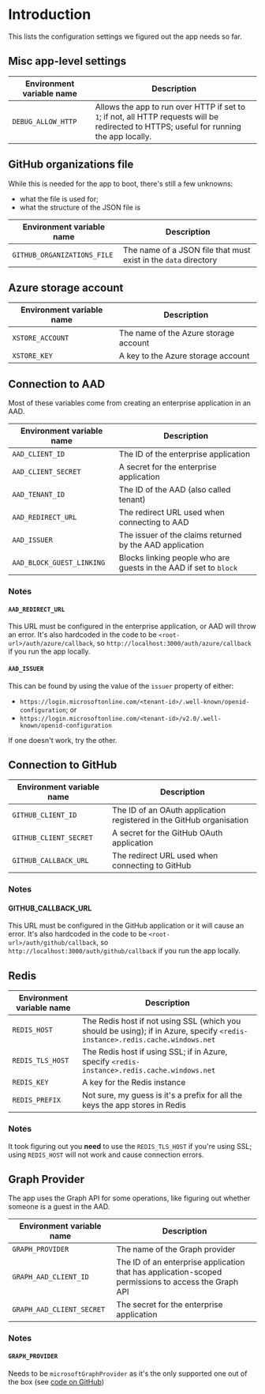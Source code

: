 # Introduction

This lists the configuration settings we figured out the app needs so far.

## Misc app-level settings

| Environment variable name | Description                                                                                          |
|---------------------------|------------------------------------------------------------------------------------------------------|
| `DEBUG_ALLOW_HTTP`        | Allows the app to run over HTTP if set to `1`; if not, all HTTP requests will be redirected to HTTPS; useful for running the app locally. |

## GitHub organizations file

While this is needed for the app to boot, there's still a few unknowns:

- what the file is used for;
- what the structure of the JSON file is

| Environment variable name   | Description                                                     |
|-----------------------------|-----------------------------------------------------------------|
| `GITHUB_ORGANIZATIONS_FILE` | The name of a JSON file that must exist in the `data` directory |

## Azure storage account

| Environment variable name | Description                           |
|---------------------------|---------------------------------------|
| `XSTORE_ACCOUNT`          | The name of the Azure storage account |
| `XSTORE_KEY`              | A key to the Azure storage account    |

## Connection to AAD

Most of these variables come from creating an enterprise application in an AAD.

| Environment variable name | Description                                                       |
|---------------------------|-------------------------------------------------------------------|
| `AAD_CLIENT_ID`           | The ID of the enterprise application                              |
| `AAD_CLIENT_SECRET`       | A secret for the enterprise application                           |
| `AAD_TENANT_ID`           | The ID of the AAD (also called tenant)                            |
| `AAD_REDIRECT_URL`        | The redirect URL used when connecting to AAD                      |
| `AAD_ISSUER`              | The issuer of the claims returned by the AAD application          |
| `AAD_BLOCK_GUEST_LINKING` | Blocks linking people who are guests in the AAD if set to `block` |

### Notes

#### `AAD_REDIRECT_URL`

This URL must be configured in the enterprise application, or AAD will throw an error.
It's also hardcoded in the code to be `<root-url>/auth/azure/callback`, so `http://localhost:3000/auth/azure/callback` if you run the app locally.

#### `AAD_ISSUER`

This can be found by using the value of the `issuer` property of either:

- `https://login.microsoftonline.com/<tenant-id>/.well-known/openid-configuration`; or
- `https://login.microsoftonline.com/<tenant-id>/v2.0/.well-known/openid-configuration`

If one doesn't work, try the other.

## Connection to GitHub

| Environment variable name | Description                                                          |
|---------------------------|----------------------------------------------------------------------|
| `GITHUB_CLIENT_ID`        | The ID of an OAuth application registered in the GitHub organisation |
| `GITHUB_CLIENT_SECRET`    | A secret for the GitHub OAuth application                            |
| `GITHUB_CALLBACK_URL`     | The redirect URL used when connecting to GitHub                      |

### Notes

#### GITHUB_CALLBACK_URL

This URL must be configured in the GitHub application or it will cause an error.
It's also hardcoded in the code to be `<root-url>/auth/github/callback`, so `http://localhost:3000/auth/github/callback` if you run the app locally.

## Redis

| Environment variable name | Description                                                                                                                  |
|---------------------------|------------------------------------------------------------------------------------------------------------------------------|
| `REDIS_HOST`              | The Redis host if not using SSL (which you should be using); if in Azure, specify `<redis-instance>.redis.cache.windows.net` |
| `REDIS_TLS_HOST`          | The Redis host if using SSL; if in Azure, specify `<redis-instance>.redis.cache.windows.net`                                 |
| `REDIS_KEY`               | A key for the Redis instance                                                                                                 |
| `REDIS_PREFIX`            | Not sure, my guess is it's a prefix for all the keys the app stores in Redis                                                 |

### Notes

It took figuring out you **need** to use the `REDIS_TLS_HOST` if you're using SSL; using `REDIS_HOST` will not work and cause connection errors.

## Graph Provider

The app uses the Graph API for some operations, like figuring out whether someone is a guest in the AAD.

| Environment variable name | Description                                                                                         |
|---------------------------|-----------------------------------------------------------------------------------------------------|
| `GRAPH_PROVIDER`          | The name of the Graph provider                                                                      |
| `GRAPH_AAD_CLIENT_ID`     | The ID of an enterprise application that has application-scoped permissions to access the Graph API |
| `GRAPH_AAD_CLIENT_SECRET` | The secret for the enterprise application                                                           |

### Notes

#### `GRAPH_PROVIDER`

Needs to be `microsoftGraphProvider` as it's the only supported one out of the box (see [code on GitHub](https://github.com/Microsoft/opensource-portal/blob/develop/lib/graphProvider/index.js))
